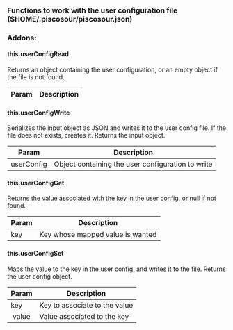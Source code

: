 ### Functions to work with the user configuration file ($HOME/.piscosour/piscosour.json)

### Addons:

#### this.userConfigRead

Returns an object containing the user configuration, or an empty object if the file is not found.

| Param | Description |
| --- | --- |

#### this.userConfigWrite

Serializes the input object as JSON and writes it to the user config file. If the file does not exists, creates it.
Returns the input object.

| Param | Description |
| --- | --- |
| userConfig | Object containing the user configuration to write |

#### this.userConfigGet

Returns the value associated with the key in the user config, or null if not found.

| Param | Description |
| --- | --- |
| key | Key whose mapped value is wanted |

#### this.userConfigSet

Maps the value to the key in the user config, and writes it to the file.
Returns the user config object.

| Param | Description |
| --- | --- |
| key | Key to associate to the value |
| value | Value associated to the key |
